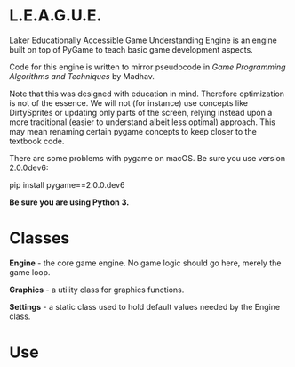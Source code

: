 # L.E.A.G.U.E.

Laker Educationally Accessible Game Understanding Engine is an engine built on top of PyGame to teach basic game development aspects.

Code for this engine is written to mirror pseudocode in *Game Programming Algorithms and Techniques* by Madhav.

Note that this was designed with education in mind.  Therefore optimization is not of the essence.  We will not (for instance) use concepts like DirtySprites or updating only parts of the screen, relying instead upon a more traditional (easier to understand albeit less optimal) approach.  This may mean renaming certain pygame concepts to keep closer to the textbook code.

There are some problems with pygame on macOS.  Be sure you use version 2.0.0dev6:

pip install pygame==2.0.0.dev6

**Be sure you are using Python 3.**

# Classes

**Engine** - the core game engine.  No game logic should go here, merely the game loop.

**Graphics** - a utility class for graphics functions.

**Settings** - a static class used to hold default values needed by the Engine class.

# Use


